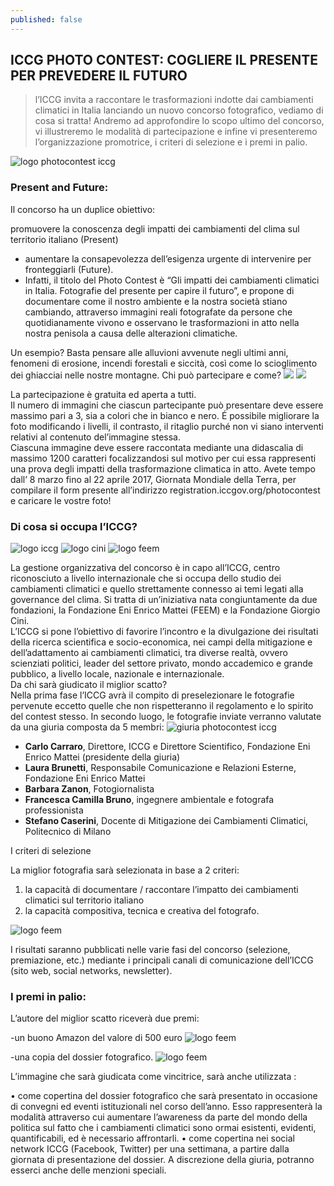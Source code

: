 ```yaml
---
published: false
---
```


## ICCG PHOTO CONTEST: COGLIERE IL PRESENTE PER PREVEDERE IL FUTURO

 
> l’ICCG invita a raccontare le trasformazioni indotte dai cambiamenti climatici in Italia lanciando un nuovo concorso fotografico, vediamo di cosa si tratta!
Andremo ad approfondire lo scopo ultimo del concorso, vi illustreremo le modalità di partecipazione e infine vi presenteremo l’organizzazione promotrice, i criteri di selezione e i premi in palio.

![logo photocontest iccg]({{site.baseurl}}/assets/posts/1-ICCG.png)

### Present and Future:

Il concorso ha un duplice obiettivo:

promuovere la conoscenza degli impatti dei cambiamenti del clima sul territorio italiano (Present)	
- aumentare la consapevolezza dell’esigenza urgente di intervenire per fronteggiarli (Future). 	 
- Infatti, il titolo del Photo Contest è “Gli impatti dei cambiamenti climatici in Italia. Fotografie del presente per capire il futuro”, e propone di  documentare come il nostro ambiente e la nostra società stiano cambiando, attraverso immagini reali fotografate da persone che quotidianamente vivono e osservano le trasformazioni in atto nella nostra penisola a causa delle alterazioni climatiche.

	
Un esempio? Basta pensare alle alluvioni avvenute negli ultimi anni, fenomeni di erosione, incendi forestali e  siccità, così come lo scioglimento dei ghiacciai nelle nostre montagne. 
Chi può partecipare e come?	
![]({{site.baseurl}}/assets/posts/2-ICCG.png)
![]({{site.baseurl}}/assets/posts/3-ICCG.png) 

La partecipazione è gratuita ed aperta a tutti. 	
Il numero di immagini che ciascun partecipante può presentare deve essere massimo pari a 3, sia a colori che in bianco e nero. É possibile migliorare la foto modificando i livelli, il contrasto, il ritaglio purché non vi siano interventi relativi al contenuto del’immagine stessa. 	
Ciascuna immagine deve essere raccontata mediante una didascalia di massimo 1200 caratteri focalizzandosi sul motivo per cui essa rappresenti una prova degli impatti della trasformazione climatica in atto.  Avete tempo dall’ 8 marzo fino al 22 aprile 2017, Giornata Mondiale della Terra, per compilare il form presente all’indirizzo registration.iccgov.org/photocontest e caricare le vostre foto!

### Di cosa si occupa l’ICCG?
![logo iccg]({{site.baseurl}}/assets/posts/4-ICCG.png)
![logo cini]({{site.baseurl}}/assets/posts/5-ICCG.png)
![logo feem]({{site.baseurl}}/assets/posts/6-ICCG.png)
                  
La gestione organizzativa del concorso è in capo all’ICCG, centro riconosciuto a livello internazionale che si occupa dello studio dei cambiamenti climatici e quello strettamente connesso ai temi legati alla governance del clima.  Si tratta di un’iniziativa nata congiuntamente da due fondazioni, la Fondazione Eni Enrico Mattei (FEEM) e la Fondazione Giorgio Cini. 	
L’ICCG si pone l’obiettivo di favorire l’incontro e la divulgazione dei risultati della ricerca scientifica e socio-economica, nei campi della mitigazione e dell’adattamento ai cambiamenti climatici, tra diverse realtà, ovvero scienziati politici, leader del settore privato, mondo accademico e grande pubblico, a livello locale, nazionale e internazionale.  	
Da chi sarà giudicato il miglior scatto?	
Nella prima fase l’ICCG avrà il compito di  preselezionare le fotografie pervenute eccetto quelle che non rispetteranno il regolamento e  lo spirito del contest stesso.
In secondo luogo, le fotografie inviate verranno valutate da una giuria composta da 5 membri:
![giuria photocontest iccg]({{site.baseurl}}/assets/posts/7-ICCG.jpg)
             
           
-	**Carlo Carraro**, Direttore, ICCG e Direttore Scientifico, Fondazione Eni Enrico Mattei (presidente della giuria) 
-	**Laura Brunetti**, Responsabile Comunicazione e Relazioni Esterne, Fondazione Eni Enrico Mattei
-	**Barbara Zanon**, Fotogiornalista
-	**Francesca Camilla Bruno**, ingegnere ambientale e fotografa professionista 	
-	**Stefano Caserini**, Docente di Mitigazione dei Cambiamenti Climatici, Politecnico di Milano

I criteri di selezione

La miglior fotografia sarà selezionata in base a 2 criteri:
1)	la capacità di documentare / raccontare l’impatto dei cambiamenti climatici sul territorio italiano 
2)	la capacità compositiva, tecnica e creativa del fotografo. 

![logo feem]({{site.baseurl}}/assets/posts/8-ICCG.png)
 
I risultati saranno pubblicati nelle varie fasi del concorso (selezione, premiazione, etc.) mediante i principali canali di comunicazione dell’ICCG (sito web, social networks, newsletter).

### I premi in palio:

L’autore del miglior scatto riceverà due premi: <br>


-un buono Amazon del valore di 500 euro 	  ![logo feem]({{site.baseurl}}/assets/posts/9-ICCG.png)


-una copia del dossier fotografico.   ![logo feem]({{site.baseurl}}/assets/posts/10-ICCG.png)

L’immagine che sarà giudicata come vincitrice, sarà anche utilizzata :

•	come copertina del dossier fotografico che sarà presentato in occasione di convegni ed eventi istituzionali nel corso dell’anno. Esso rappresenterà la modalità attraverso cui aumentare l’awareness da parte del mondo della politica sul fatto che i cambiamenti climatici sono ormai esistenti, evidenti, quantificabili, ed è necessario affrontarli.
•	come copertina nei social network ICCG (Facebook, Twitter) per una settimana, a partire dalla giornata di presentazione del dossier. A discrezione della giuria, potranno esserci anche delle menzioni speciali.
